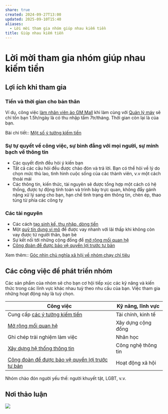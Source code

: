 ```yaml
---
share: true
created: 2024-09-27T13:00
updated: 2025-09-10T15:40
aliases:
  - Lời mời tham gia nhóm giúp nhau kiếm tiền
title: Giúp nhau kiếm tiền
---
```

# Lời mời tham gia nhóm giúp nhau kiếm tiền
## Lợi ích khi tham gia
### Tiền và thời gian cho bản thân
Ví dụ, công việc [làm nhân viên ảo GM Mall](../../%F0%9F%93%9CT%C3%A0i%20nguy%C3%AAn/%C3%9D%20t%C6%B0%E1%BB%9Fng%20ki%E1%BA%BFm%20ti%E1%BB%81n/%C3%9D%20t%C6%B0%E1%BB%9Fng/C%C3%B4ng%20vi%E1%BB%87c%20th%E1%BB%9Di%20v%E1%BB%A5,%20c%E1%BB%99ng%20t%C3%A1c%20vi%C3%AAn/Nh%C3%B3m%20ch%E1%BA%A1y%20ch%E1%BB%89%20ti%C3%AAu/S%C3%A0n%20th%C6%B0%C6%A1ng%20m%E1%BA%A1i%20%C4%91i%E1%BB%87n%20t%E1%BB%AD/L%C3%A0m%20nh%C3%A2n%20vi%C3%AAn%20%E1%BA%A3o.md) khi làm cùng với [Quản lý máy](../../%F0%9F%93%9CT%C3%A0i%20nguy%C3%AAn/%C3%9D%20t%C6%B0%E1%BB%9Fng%20ki%E1%BA%BFm%20ti%E1%BB%81n/%C3%9D%20t%C6%B0%E1%BB%9Fng/C%C3%B4ng%20vi%E1%BB%87c%20th%E1%BB%9Di%20v%E1%BB%A5,%20c%E1%BB%99ng%20t%C3%A1c%20vi%C3%AAn/Nh%C3%B3m%20ch%E1%BA%A1y%20ch%E1%BB%89%20ti%C3%AAu/S%C3%A0n%20th%C6%B0%C6%A1ng%20m%E1%BA%A1i%20%C4%91i%E1%BB%87n%20t%E1%BB%AD/Qu%E1%BA%A3n%20l%C3%BD%20m%C3%A1y.md) sẽ chỉ tốn bạn 1.5h/ngày là có thu nhập tầm 7tr/tháng. Thời gian còn lại là của bạn.

Bài chi tiết:: [Một số ý tưởng kiếm tiền](../../%F0%9F%93%9CT%C3%A0i%20nguy%C3%AAn/%C3%9D%20t%C6%B0%E1%BB%9Fng%20ki%E1%BA%BFm%20ti%E1%BB%81n/%C3%9D%20t%C6%B0%E1%BB%9Fng/index.md)

### Sự tự quyết về công việc, sự bình đẳng với mọi người, sự minh bạch về thông tin
- Các quyết định đều hỏi ý kiến bạn
- Tất cả các câu hỏi đều được chào đón và trả lời. Bạn có thể hỏi về lý do chọn mức thù lao, tình hình cuộc sống của các thành viên, v.v một cách thoải mái
- Các thông tin, kiến thức, tài nguyên sẽ được tổng hợp một cách có hệ thống, được tự động tính toán và trình bày trực quan, không đẩy gánh nặng xử lý sang cho bạn, hạn chế tình trạng ém thông tin, chèn ép, thao túng từ phía các công ty

### Các tài nguyên
- Các cách [tạo sinh kế, thu nhập, dòng tiền](../../%F0%9F%93%9CT%C3%A0i%20nguy%C3%AAn/%C3%9D%20t%C6%B0%E1%BB%9Fng%20ki%E1%BA%BFm%20ti%E1%BB%81n/%C3%9D%20t%C6%B0%E1%BB%9Fng/index.md)
- Một [quỹ tín dụng vi mô](../Gi%C3%BAp%20nhau%20tho%C3%A1t%20n%E1%BB%A3/Qu%E1%BB%B9/Ng%C3%A2n%20h%C3%A0ng%20mini%20v%C3%A0%20m%E1%BA%A1ng%20l%C6%B0%E1%BB%9Bi%20cho%20vay%20ngang%20h%C3%A0ng.md) để được vay nhanh với lãi thấp khi không còn vay được từ người thân, bạn bè
- Sự kết nối tới những cộng đồng để [mở rộng mối quan hệ](../../%F0%9F%93%9CT%C3%A0i%20nguy%C3%AAn/M%E1%BB%9F%20r%E1%BB%99ng%20m%E1%BB%91i%20quan%20h%E1%BB%87/index.md)
- [Công đoàn để được bảo vệ quyền lợi trước tư bản](../%C4%90%E1%BB%91i%20tho%E1%BA%A1i%20v%E1%BB%9Bi%20t%C6%B0%20b%E1%BA%A3n/X%C3%A2y%20d%E1%BB%B1ng%20c%C3%B4ng%20%C4%91o%C3%A0n.md) 

Xem thêm:: [Góc nhìn chủ nghĩa xã hội về nhóm chạy chỉ tiêu](../%C4%90%E1%BB%91i%20tho%E1%BA%A1i%20v%E1%BB%9Bi%20t%C6%B0%20b%E1%BA%A3n/G%C3%B3c%20nh%C3%ACn%20ch%E1%BB%A7%20ngh%C4%A9a%20x%C3%A3%20h%E1%BB%99i%20v%E1%BB%81%20nh%C3%B3m%20ch%E1%BA%A1y%20ch%E1%BB%89%20ti%C3%AAu.md)

## Các công việc để phát triển nhóm 
Các sản phẩm của nhóm sẽ cho bạn cơ hội tiếp xúc các kỹ năng và kiến thức trong các lĩnh vực khác nhau tuỳ theo nhu cầu của bạn. Việc tham gia những hoạt động này là tuỳ chọn.

| Công việc                                           | Kỹ năng, lĩnh vực   |
| --------------------------------------------------- | ------------------- |
| Cung cấp [các ý tưởng kiếm tiền](../../%F0%9F%93%9CT%C3%A0i%20nguy%C3%AAn/%C3%9D%20t%C6%B0%E1%BB%9Fng%20ki%E1%BA%BFm%20ti%E1%BB%81n/%C3%9D%20t%C6%B0%E1%BB%9Fng/index.md)       | Tài chính, kinh tế  |
| [Mở rộng mối quan hệ](../../%F0%9F%93%9CT%C3%A0i%20nguy%C3%AAn/M%E1%BB%9F%20r%E1%BB%99ng%20m%E1%BB%91i%20quan%20h%E1%BB%87/index.md)                             | Xây dựng cộng đồng  |
| Ghi chép trải nghiệm làm việc                       | Nhân học            |
| [Xây dựng hệ thống thông tin](../T%E1%BB%B1%20%C4%91%E1%BB%99ng%20ho%C3%A1/H%E1%BB%87%20th%E1%BB%91ng%20th%C3%B4ng%20tin.md) | Công nghệ thông tin |
| [Công đoàn để được bảo vệ quyền lợi trước tư bản](../%C4%90%E1%BB%91i%20tho%E1%BA%A1i%20v%E1%BB%9Bi%20t%C6%B0%20b%E1%BA%A3n/X%C3%A2y%20d%E1%BB%B1ng%20c%C3%B4ng%20%C4%91o%C3%A0n.md)                              | Hoạt động xã hội    |

Nhóm chào đón người yếu thế: người khuyết tật, LGBT, v.v.

## Nơi thảo luận
![](https://i.imgur.com/tvrTj9D.png)
